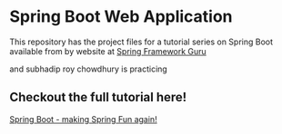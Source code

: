 # Spring Boot Web Application
This repository has the project files for a tutorial series on Spring Boot available from by website at [Spring Framework Guru](https://springframework.guru)

and subhadip roy chowdhury is practicing

## Checkout the full tutorial here!
[Spring Boot - making Spring Fun again!](https://springframework.guru/spring-boot-web-application-part-1-spring-initializr/)
